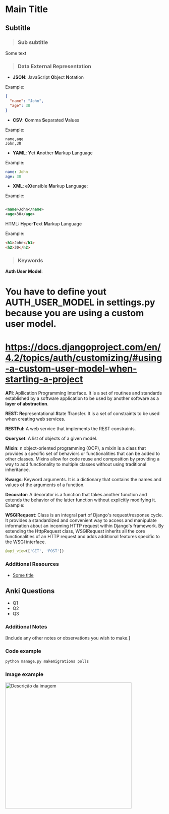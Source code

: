 # Main Title

## Subtitle

> ### Sub subtitle

Some text

> ### Data External Representation

- **JSON**: JavaScript **O**bject **N**otation

Example:

```json
{
  "name": "John",
  "age": 30
}
```

- **CSV**: **C**omma **S**eparated **V**alues

Example:

```csv
name,age
John,30
```

- **YAML**: **Y**et **A**nother **M**arkup **L**anguage

Example:

```yaml
name: John
age: 30
```

- **XML**: e**X**tensible **M**arkup **L**anguage:

Example:

```xml

<name>John</name>
<age>30</age>
```

HTML: **H**yper**T**ext **M**arkup **L**anguage

Example:

```html
<h1>John</h1>
<h2>30</h2>
```

> ### Keywords

**Auth User Model**:
# You have to define yout AUTH_USER_MODEL in settings.py because you are using a custom user model.
# https://docs.djangoproject.com/en/4.2/topics/auth/customizing/#using-a-custom-user-model-when-starting-a-project

**API**: Apllication Programming Interface. It is a set of routines and standards established by a software application
to be used by another software as a **layer of abstraction**.

**REST:** **Re**presentational **S**tate **T**ransfer. It is a set of constraints to be used when creating web services.

**RESTFul:** A web service that implements the REST constraints.

**Queryset**: A list of objects of a given model.

**Mixin:** n object-oriented programming (OOP), a mixin is a class that provides a specific set of behaviors or
functionalities that can be added to other classes. Mixins allow for code reuse and composition by providing a way to
add functionality to multiple classes without using traditional inheritance.

**Kwargs**: Keyword arguments. It is a dictionary that contains the names and values of the arguments of a function.

**Decorator**: A decorator is a function that takes another function and extends the behavior of the latter function
without explicitly modifying it.
Example:

**WSGIRequest**: Class is an integral part of Django's request/response cycle. It provides a standardized and convenient
way to access and manipulate information about an incoming HTTP request within Django's framework. By extending the
HttpRequest class, WSGIRequest inherits all the core functionalities of an HTTP request and adds additional features
specific to the WSGI interface.

```python
@api_view(['GET', 'POST'])
```

### Additional Resources

- [Some title](https://www.mylink.com)

## Anki Questions

- Q1
- Q2
- Q3

### Additional Notes

[Include any other notes or observations you wish to make.]

### Code example

```bash
python manage.py makemigrations polls
```

### Image example

<img src="https://i0.wp.com/www.memoriabit.com.br/wp-content/uploads/2018/08/biografia-link-zelda.jpg?fit=741%2C483&ssl=1" alt="Descrição da imagem" width="400" height="" />

